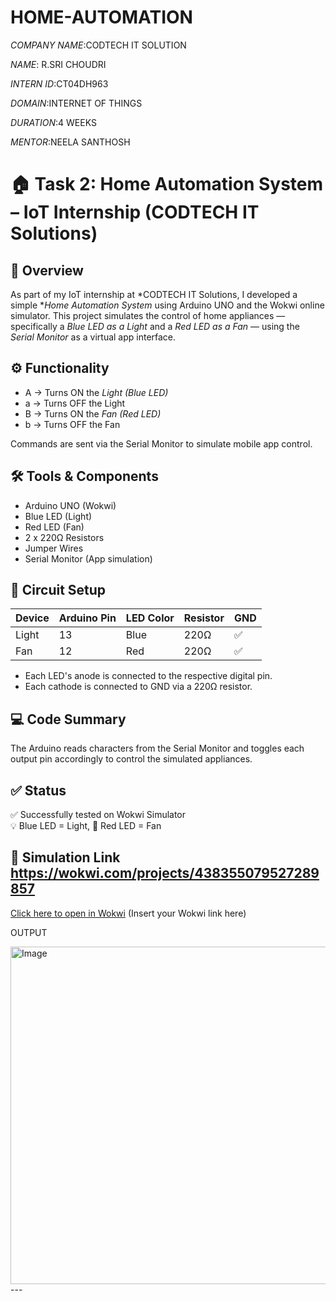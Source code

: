 # HOME-AUTOMATION

*COMPANY NAME*:CODTECH IT SOLUTION

*NAME*: R.SRI CHOUDRI

*INTERN ID*:CT04DH963

*DOMAIN*:INTERNET OF THINGS

*DURATION*:4 WEEKS

*MENTOR*:NEELA SANTHOSH


# 🏠 Task 2: Home Automation System – IoT Internship (CODTECH IT Solutions)

## 📘 Overview

As part of my IoT internship at *CODTECH IT Solutions, I developed a simple **Home Automation System* using Arduino UNO and the Wokwi online simulator. This project simulates the control of home appliances — specifically a *Blue LED as a Light* and a *Red LED as a Fan* — using the *Serial Monitor* as a virtual app interface.

## ⚙ Functionality

- A → Turns ON the *Light (Blue LED)*
- a → Turns OFF the Light
- B → Turns ON the *Fan (Red LED)*
- b → Turns OFF the Fan

Commands are sent via the Serial Monitor to simulate mobile app control.

## 🛠 Tools & Components

- Arduino UNO (Wokwi)
- Blue LED (Light)
- Red LED (Fan)
- 2 x 220Ω Resistors
- Jumper Wires
- Serial Monitor (App simulation)

## 🔌 Circuit Setup

| Device | Arduino Pin | LED Color | Resistor | GND |
|--------|-------------|-----------|----------|-----|
| Light  | 13          | Blue      | 220Ω     | ✅  |
| Fan    | 12          | Red       | 220Ω     | ✅  |

- Each LED's anode is connected to the respective digital pin.
- Each cathode is connected to GND via a 220Ω resistor.

## 💻 Code Summary

The Arduino reads characters from the Serial Monitor and toggles each output pin accordingly to control the simulated appliances.

## ✅ Status

✅ Successfully tested on Wokwi Simulator  
💡 Blue LED = Light, 🔴 Red LED = Fan

## 🔗 Simulation Link https://wokwi.com/projects/438355079527289857

[Click here to open in Wokwi](#) (Insert your Wokwi link here)

OUTPUT

<img width="960" height="540" alt="Image" src="https://github.com/user-attachments/assets/06925950-7074-4bc2-99f3-d3c624569d4d" />
---
